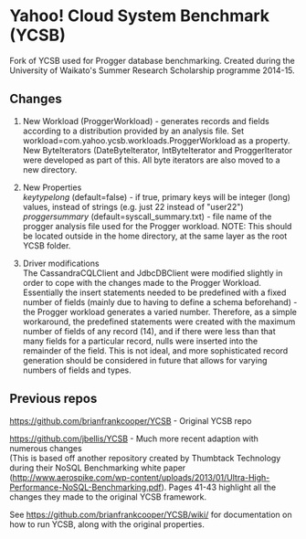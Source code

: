 Yahoo! Cloud System Benchmark (YCSB)
====================================

Fork of YCSB used for Progger database benchmarking. Created during the University of Waikato's Summer Research Scholarship programme 2014-15.

Changes
-----

1. New Workload (ProggerWorkload) - generates records and fields according to a distribution provided by an analysis file. Set workload=com.yahoo.ycsb.workloads.ProggerWorkload as a property.
  New ByteIterators (DateByteIterator, IntByteIterator and ProggerIterator were developed as part of this. All byte iterators are also moved to a new directory.
  
2. New Properties  
  _keytypelong_ (default=false) - if true, primary keys will be integer (long) values, instead of strings (e.g. just 22 instead of "user22")  
  _proggersummary_ (default=syscall_summary.txt) - file name of the progger analysis file used for the Progger workload. NOTE: This should be located outside in the home directory, at the same layer as the root YCSB folder.  
  
3. Driver modifications  
  The CassandraCQLClient and JdbcDBClient were modified slightly in order to cope with the changes made to the Progger Workload. Essentially the insert statements needed to be predefined with a fixed number of fields (mainly due to having to define a schema beforehand) - the Progger workload generates a varied number. Therefore, as a simple workaround, the predefined statements were created with the maximum number of fields of any record (14), and if there were less than that many fields for a particular record, nulls were inserted into the remainder of the field. This is not ideal, and more sophisticated record generation should be considered in future that allows for varying numbers of fields and types.

Previous repos
-----
https://github.com/brianfrankcooper/YCSB - Original YCSB repo  
  
https://github.com/jbellis/YCSB - Much more recent adaption with numerous changes  
(This is based off another repository created by Thumbtack Technology during their NoSQL Benchmarking white paper (http://www.aerospike.com/wp-content/uploads/2013/01/Ultra-High-Performance-NoSQL-Benchmarking.pdf). Pages 41-43 highlight all the changes they made to the original YCSB framework.

See https://github.com/brianfrankcooper/YCSB/wiki/ for documentation on how to run YCSB, along with the original properties.
